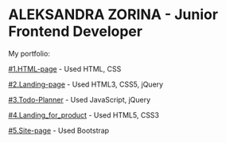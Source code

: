 # ALEKSANDRA ZORINA - Junior Frontend Developer

My portfolio:

[#1.HTML-page](https://SandraZorina.github.io/Interior/) - Used HTML, CSS

[#2.Landing-page](https://sandrazorina.github.io/Landing/) - Used HTML3, CSS5, jQuery

[#3.Todo-Planner](https://SandraZorina.github.io/Planner/) - Used JavaScript, jQuery

[#4.Landing_for_product](https://SandraZorina.github.io/Landing%20for%20product/) - Used HTML5, CSS3

[#5.Site-page](https://SandraZorina.github.io/Bootstrap/) - Used Bootstrap

